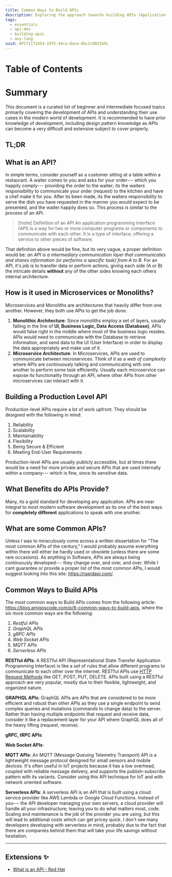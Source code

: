 ```yaml
---
title: Common Ways to Build APIs
description: Exploring the approach towards building APIs (Application
tags:
  - essentials
  - api-dev
  - building-apis
  - any-lang
uuid: APIf1172454-24f5-44ca-8ace-8bc1c0025b9c
---
```

# Table of Contents

# Summary

This document is a curated list of beginner and intermediate focused topics primarily covering the development of APIs and understanding their use cases in the modern world of development. It is recommended to have prior knowledge of development, including design pattern knowledge as APIs can become a very difficult and extensive subject to cover properly.

## TL;DR


## What is an API?

In simple terms, consider yourself as a customer sitting at a table within a restaurant. A waiter comes to you and asks for your order--- which you happily comply--- providing the order to the waiter; its the waiters responsibility to communicate your order (request) to the kitchen and have a chef make it for you. After its been made, its the waiters responsibility to serve the dish you have requested in the manner you would expect to be presented, and the waiter happily does so. This process is similar to the process of an API.

> [!note] Definition of an API
> An application programming interface (API) is a way for two or more computer programs or components to communicate with each other. It is a type of interface, offering a service to other pieces of software.

That definition above would be fine, but its very vague, a proper definition would be: *an API is a intermediary communication layer that communicates and shares information (or performs a specific task) from A to B.* For an API, it's job is to transfer data or perform actions, giving each side (A or B) the intricate details **without** any of the other sides knowing each others internal architecture. 

## How is it used in Microservices or Monoliths?

Microservices and Monoliths are architectures that heavily differ from one another. However, they both use APIs to get the job done.

1. **Monolithic Architecture**: Since monoliths employ a set of layers, usually falling in the line of **UI, Business Logic, Data Access (Database)**, APIs would false right in the middle where most of the business logic resides. APIs would need to communicate with the Database to retrieve information, and send data to the UI (User Interface) in order to display the data appropriately and make use of it.
2. **Microservice Architecture**: In Microservices, APIs are used to communicate between microservices. Think of it as a *web of complexity* where APIs are continuously talking and communicating with one another to perform some task efficiently. Usually each microservice can expose its functionality through an API, where other APIs from other microservices can interact with it.

## Building a Production Level API

Production-level APIs require a lot of work upfront. They should be designed with the following in mind:
1. Reliability
2. Scalability
3. Maintainability
4. Flexibility
5. Being Secure & Efficient
6. Meeting End-User Requirements

Production-level APIs are usually publicly accessible, but at times there would be a need for more private and secure APIs that are used internally within a company--- which is fine, since its sensitive data.

## What Benefits do APIs Provide?

Many, its a gold standard for developing any application. APIs are near integral to most modern software development as its one of the best ways for **completely different** applications to speak with one another.

## What are some Common APIs?

Unless I was to miraculously come across a written dissertation for "The most common APIs of the century," I would probably assume everything within there will either be hardly used or obsolete (unless there are some rare occasions). As anything in Software, APIs are always being continuously developed--- they change over, and over, and over. While I cant guarantee or provide a proper list of the most common APIs, I would suggest looking into this site: https://rapidapi.com/.


## Common Ways to Build APIs

The most common ways to Build APIs comes from the following article: https://blog.amigoscode.com/p/6-common-ways-to-build-apis, where the six more common ways are the following:
1. *Restful APIs*
2. *GraphQL APIs*
3. *gRPC APIs*
4. *Web Socket APIs*
5. *MQTT APIs*
6. *Serverless APIs*

**RESTful APIs**: A RESTful API (Representational State Transfer Application Programming Interface) is like a set of rules that allow different programs to communicate to each other over the internet. RESTful APIs use [HTTP Request Methods](https://blog.postman.com/what-are-http-methods/) like GET, POST, PUT, DELETE. APIs built using a RESTful approach are very popular, mostly due to their flexible, lightweight, and organized nature.

**GRAPHQL APIs**: GraphQL APIs are APIs that are considered to be more efficient and robust than other APIs as they use a single endpoint to send complex queries and mutations (commands to change data) to the server. Rather than having multiple endpoints that request and receive data, consider it like a replacement layer for your API where GraphQL does all of the heavy lifting (request, receive).

**gRPC, tRPC APIs**: 

**Web Socket APIs**: 

**MQTT APIs**: An MQTT (Message Queuing Telemetry Transport) API is a lightweight message protocol designed for small sensors and mobile devices. It's often useful in IoT projects because it has a low overhead, coupled with reliable message delivery, and supports the publish-subscribe pattern with its variants. Consider using this API technique for IoT and with network oriented software.

**Serverless APIs**: A serverless API is an API that is built using a cloud service provider like AWS Lambda or Google Cloud Functions. Instead of 
you--- the API developer managing your own servers, a cloud provider will handle all your infrastructure; leaving you to do what matters most, code. Scaling and maintenance is the job of the provider you are using, but this will lead to additional costs which can get pricey quick. I don't see many developers developing with serverless in mind, probably due to the fact that there are companies behind them that will take your life savings without hesitation. 


---
## Extensions ✨
-  [What is an API - Red Hat](https://www.redhat.com/en/topics/api/what-are-application-programming-interfaces)